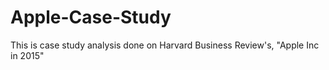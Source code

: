 # Apple-Case-Study
This is case study analysis done on Harvard Business Review's, "Apple Inc in 2015"
